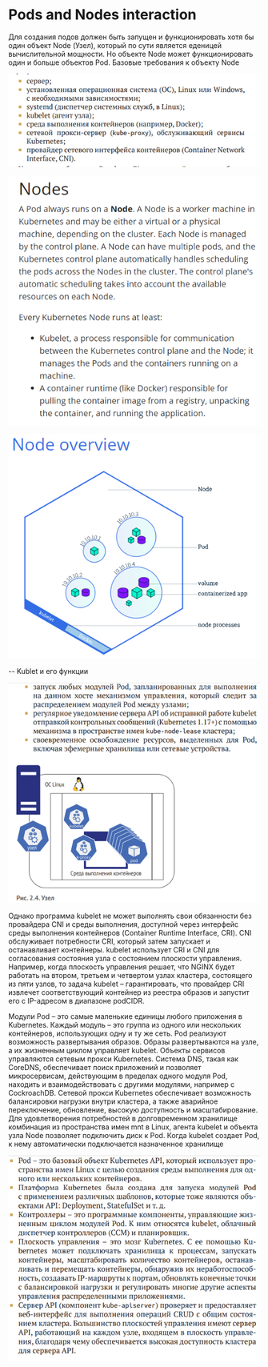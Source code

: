 # Pods and Nodes interaction 

Для создания подов должен быть запущен и функционировать хотя бы один объект Node (Узел), который по сути является еденицей вычислительной мощности. Но объекте Node может функционировать один и больше объектов Pod. Базовые требования к объекту Node

![Alt text](image.png)

![Alt text](image-2.png)

![Alt text](image-3.png)

-- Kublet и его функции 

![Alt text](image-1.png)

Однако программа kubelet не может выполнять свои обязанности без провайдера CNI и среды выполнения, доступной через интерфейс среды выполнения контейнеров (Container Runtime Interface, CRI). CNI обслуживает потребности CRI, который затем запускает и останавливает контейнеры. kubelet использует CRI и  CNI для согласования состояния узла с  состоянием плоскости управления. Например, когда плоскость управления решает, что NGINX будет работать на втором, третьем и четвертом узлах кластера, состоящего из пяти узлов, то задача kubelet – гарантировать, что провайдер CRI извлечет соответствующий контейнер из реестра образов и запустит его с IP-адресом в диапазоне podCIDR.

Модули Pod – это самые маленькие единицы любого приложения
в Kubernetes. Каждый модуль – это группа из одного или нескольких контейнеров, использующих одну и ту же сеть. Pod реализуют возможность развертывания образов. Образы развертываются на узле, а их жизненным циклом управляет kubelet. Объекты сервисов управляются сетевым прокси Kubernetes. Система DNS, такая как CoreDNS, обеспечивает поиск приложений и позволяет микросервисам, действующим в пределах одного модуля Pod, находить и взаимодействовать с другими модулями, например с CockroachDB. Сетевой прокси Kubernetes обеспечивает возможность балансировки нагрузки внутри кластера, а также аварийное переключение, обновление, высокую доступность и масштабирование. Для удовлетворения потребностей в  долговременном хранилище комбинация из пространства имен mnt в Linux, агента kubelet и объекта узла Node позволяет подключить диск к Pod. Когда kubelet создает Pod, к нему автоматически подключается назначенное хранилище

![Alt text](image-4.png)